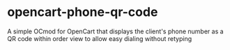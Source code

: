 # opencart-phone-qr-code
A simple OCmod for OpenCart that displays the client's phone number as a QR code within order view to allow easy dialing without retyping
